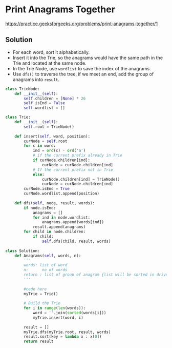# Print Anagrams Together

https://practice.geeksforgeeks.org/problems/print-anagrams-together/1

## Solution
* For each word, sort it alphabetically.
* Insert it into the Trie, so the anagrams would have the same path in the Trie and located at the same node.
* In the Trie Node, use `wordlist` to save the index of the anagrams.
* Use `dfs()` to traverse the tree, if we meet an end, add the group of anagrams into `result`.

```python
class TrieNode:
    def __init__(self):
        self.children = [None] * 26
        self.isEnd = False
        self.wordlist = []

class Trie:
    def __init__(self):
        self.root = TrieNode()
    
    def insert(self, word, position):
        curNode = self.root
        for c in word:
            ind = ord(c) - ord('a')
            # if the current prefix already in Trie
            if curNode.children[ind]:
                curNode = curNode.children[ind]
            # If the current prefix not in Trie
            else:
                curNode.children[ind] = TrieNode()
                curNode = curNode.children[ind]
        curNode.isEnd = True
        curNode.wordlist.append(position)
    
    def dfs(self, node, result, words):
        if node.isEnd:
            anagrams = []
            for ind in node.wordlist:
                anagrams.append(words[ind])
            result.append(anagrams)
        for child in node.children:
            if child:
                self.dfs(child, result, words)
        
class Solution:
    def Anagrams(self, words, n):
        '''
        words: list of word
        n:      no of words
        return : list of group of anagram {list will be sorted in driver code (not word in grp)}
        '''
        
        #code here
        myTrie = Trie()
        
        # Build the Trie
        for i in range(len(words)):
            word = ''.join(sorted(words[i]))
            myTrie.insert(word, i)
            
        result = []
        myTrie.dfs(myTrie.root, result, words)
        result.sort(key = lambda x : x[0])
        return result
```
